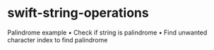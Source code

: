 # swift-string-operations

Palindrome example
• Check if string is palindrome
• Find unwanted character index to find palindrome 
